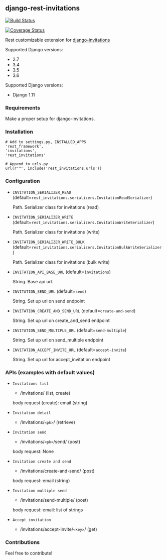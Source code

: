 ## django-rest-invitations


[![Build Status](https://travis-ci.org/fmarco/django-rest-invitations.svg?branch=master)](https://travis-ci.org/fmarco/django-rest-invitations)

[![Coverage Status](https://coveralls.io/repos/fmarco/django-rest-invitations/badge.svg?branch=master&service=github)](https://coveralls.io/github/fmarco/django-rest-invitations?branch=master)

Rest customizable extension for [django-invitations](https://github.com/bee-keeper/django-invitations)

Supported Django versions:

* 2.7
* 3.4
* 3.5
* 3.6

Supported Django versions:

* Django 1.11

### Requirements

Make a proper setup for django-invitations.


### Installation

```
# Add to settings.py, INSTALLED_APPS
'rest_framework',
'invitations',
'rest_invitations'

# Append to urls.py
url(r'^', include('rest_invitations.urls'))
```

### Configuration

*   `INVITATION_SERIALIZER_READ` (default=`rest_invitations.serializers.InvitationReadSerializer`)

    Path. Serializer class for invitations (read)

*   `INVITATION_SERIALIZER_WRITE` (default=`rest_invitations.serializers.InvitationWriteSerializer`)

    Path. Serializer class for invitations (write)

*   `INVITATION_SERIALIZER_WRITE_BULK` (default=`rest_invitations.serializers.InvitationBulkWriteSerializer`)

    Path. Serializer class for invitations (bulk write)

*   `INVITATION_API_BASE_URL` (default=`invitations`)

    String. Base api url.

*   `INVITATION_SEND_URL` (default=`send`)

    String. Set up url on send endpoint

*   `INVITATION_CREATE_AND_SEND_URL` (default=`create-and-send`)

    String. Set up url on create_and_send endpoint

*   `INVITATION_SEND_MULTIPLE_URL` (default=`send-multiple`)

    String. Set up url on send_multiple endpoint

*   `INVITATION_ACCEPT_INVITE_URL` (default=`accept-invite`)

    String. Set up url for accept_invitation endpoint


### APIs (examples with default values)

*   `Invitations list`

    - /invitations/ (list, create)

    body request (create): email (string)

*   `Invitation detail`

    - /invitations/`<pk>`/ (retrieve)

*   `Invitation send`

    - /invitations/`<pk>`/send/ (post)

    body request: None

*   `Invitation create and send`

    - /invitations/create-and-send/ (post)

    body request: email (string)

*   `Invitation multiple send`

    - /invitations/send-multiple/ (post)

    body request: email: list of strings

*   `Accept invitation`

    - /invitations/accept-invite/`<key>`/ (get)



### Contributions

Feel free to contribute!
